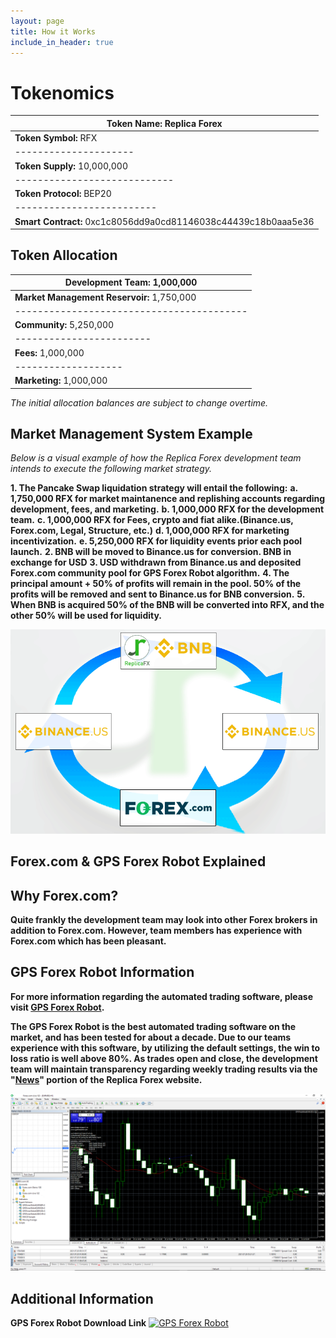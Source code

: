 ```yaml
---
layout: page
title: How it Works
include_in_header: true
---
```

# Tokenomics


|**Token Name:** Replica Forex|
|-----------------------------|
|**Token Symbol:** RFX|
|---------------------|
|**Token Supply:** 10,000,000|
|----------------------------|
|**Token Protocol:** BEP20|
|-------------------------|
|**Smart Contract:** 0xc1c8056dd9a0cd81146038c44439c18b0aaa5e36|


## Token Allocation


|**Development Team:** 1,000,000|
|-------------------------------|
|**Market Management Reservoir:** 1,750,000|
|-----------------------------------------|
|**Community:** 5,250,000|
|------------------------|
|**Fees:** 1,000,000|
|-------------------|
|**Marketing:** 1,000,000|

*The initial allocation balances are subject to change overtime.*


## Market Management System Example

*Below is a visual example of how the Replica Forex development team intends to execute the following market strategy.*

**1. The Pancake Swap liquidation strategy will entail the following:**
    **a. 1,750,000 RFX for market maintanence and replishing accounts regarding development, fees, and marketing.** 
    **b. 1,000,000 RFX for the development team.**
    **c. 1,000,000 RFX for Fees, crypto and fiat alike.(Binance.us, Forex.com, Legal, Structure, etc.)**
    **d. 1,000,000 RFX for marketing incentivization.**
    **e. 5,250,000 RFX for liquidity events prior each pool launch.**
**2. BNB will be moved to Binance.us for conversion. BNB in exchange for USD**
**3. USD withdrawn from Binance.us and deposited Forex.com community pool for GPS Forex Robot algorithm.**
**4. The principal amount + 50% of profits will remain in the pool. 50% of the profits will be removed and sent to Binance.us for BNB conversion.**
**5. When BNB is acquired 50% of the BNB will be converted into RFX, and the other 50% will be used for liquidity.**

![](../assets/RFX_graphic(2).png)

## Forex.com & GPS Forex Robot Explained

## Why Forex.com?

**Quite frankly the development team may look into other Forex brokers in addition to Forex.com. However, team members has experience with Forex.com which has been pleasant.** 

## GPS Forex Robot Information

**For more information regarding the automated trading software, please visit [GPS Forex Robot](https://gpsforexrobot.com/).**

**The GPS Forex Robot is the best automated trading software on the market, and has been tested for about a decade. Due to our teams experience with this software, by utilizing the default settings, the win to loss ratio is well above 80%. As trades open and close, the development team will maintain transparency regarding weekly trading results via the "[News](https://replica-forex.net/RFXnews/)" portion of the Replica Forex website.** 

![](../assets/MT4.png)

## Additional Information

**GPS Forex Robot Download Link**
<a href='http://https://clickbetter.net/track.php?ref=ijk2b2xlz25hdkvensi=.gpsrobot.a.clickbetter.net/' target='_blank'><img src='https://gpsforexrobot.com/images/nuts/promo3.gif' style='width: 768px; height: 90px; border: 0;' alt='GPS Forex Robot'/></a>
